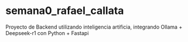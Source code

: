 # semana0_rafael_callata
Proyecto de Backend utilizando inteligencia artificia, integrando Ollama + Deepseek-r1 con Python + Fastapi
